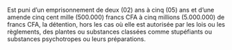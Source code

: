Est puni d’un emprisonnement de deux (02) ans à cinq (05) ans et d’une amende cinq cent mille (500.000) francs CFA à cinq millions (5.000.000) de francs CFA, la détention, hors les cas où elle est autorisée par les lois ou les règlements, des plantes ou substances classées comme stupéfiants ou substances psychotropes ou leurs préparations.